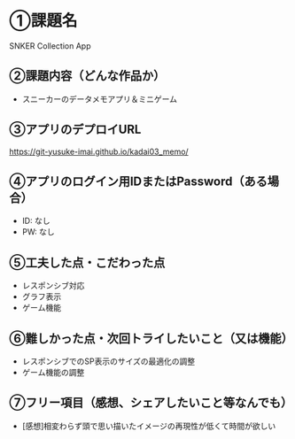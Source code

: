 # ①課題名
SNKER Collection App

## ②課題内容（どんな作品か）
- スニーカーのデータメモアプリ＆ミニゲーム

## ③アプリのデプロイURL
https://git-yusuke-imai.github.io/kadai03_memo/

## ④アプリのログイン用IDまたはPassword（ある場合）
- ID: なし
- PW: なし

## ⑤工夫した点・こだわった点
- レスポンシブ対応
- グラフ表示
- ゲーム機能

## ⑥難しかった点・次回トライしたいこと（又は機能）
- レスポンシブでのSP表示のサイズの最適化の調整
- ゲーム機能の調整


## ⑦フリー項目（感想、シェアしたいこと等なんでも）
- [感想]相変わらず頭で思い描いたイメージの再現性が低くて時間が欲しい
